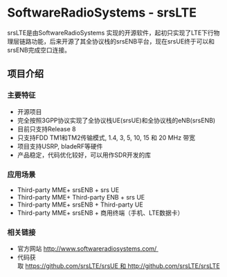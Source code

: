 # SoftwareRadioSystems - srsLTE

srsLTE是由SoftwareRadioSystems 实现的开源软件，起初只实现了LTE下行物理层链路功能，后来开源了其全协议栈的srsENB平台，现在srsUE终于可以和srsENB完成空口连接。

## 项目介绍

### 主要特征  

- 开源项目
- 完全按照3GPP协议实现了全协议栈UE(srsUE)和全协议栈的eNB(srsENB)
- 目前只支持Release 8
- 只支持FDD TM1和TM2传输模式, 1.4, 3, 5, 10, 15 和 20 MHz 带宽
- 项目支持USRP, bladeRF等硬件
- 产品稳定，代码优化较好，可以用作SDR开发的库

### 应用场景

- Third-party MME+ srsENB + srs UE
- Third-party MME+ Third-party ENB + srs UE
- Third-party MME+ srsENB + Third-party UE
- Third-party MME+ srsENB + 商用终端（手机、LTE数据卡）

### 相关链接 

- 官方网站 http://www.softwareradiosystems.com/ 
- 代码获取 https://github.com/srsLTE/srsUE 和 http://github.com/srsLTE/srsLTE